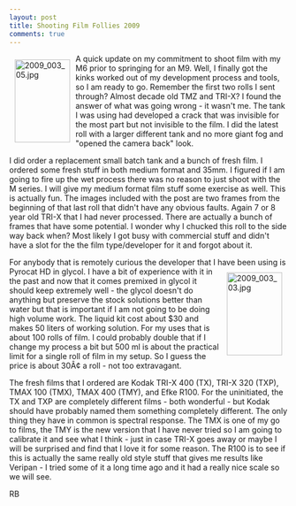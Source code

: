 ```yaml
---
layout: post
title: Shooting Film Follies 2009
comments: true
---
```

<a rel="lightbox" href="/wp-content/uploads/2009/10/2009_003_05.jpg"><img title="2009_003_05.jpg" src="/wp-content/uploads/2009/10/.thumbs/.2009_003_05.jpg" border="0" alt="2009_003_05.jpg" hspace="10" vspace="10" width="100" height="150" align="left" /></a>A quick update on my commitment to shoot film with my M6 prior to springing for an M9. Well, I finally got the kinks worked out of my development process and tools, so I am ready to go. Remember the first two rolls I sent through? Almost decade old TMZ and TRI-X? I found the answer of what was going wrong - it wasn't me. The tank I was using had developed a crack that was invisible for the most part but not invisible to the film. I did the latest roll with a larger different tank and no more giant fog and "opened the camera back" look.

I did order a replacement small batch tank and a bunch of fresh film. I ordered some fresh stuff in both medium format and 35mm. I figured if I am going to fire up the wet process there was no reason to just shoot with the M series. I will give my medium format film stuff some exercise as well. This is actually fun. The images included with the post are two frames from the beginning of that last roll that didn't have any obvious faults. Again 7 or 8 year old TRI-X that I had never processed. There are actually a bunch of frames that have some potential. I wonder why I chucked this roll to the side way back when? Most likely I got busy with commercial stuff and didn't have a slot for the the film type/developer for it and forgot about it.

For anybody that is remotely curious the developer that I have been using is Pyrocat HD in<a rel="lightbox" href="/wp-content/uploads/2009/10/2009_003_03.jpg"><img title="2009_003_03.jpg" src="/wp-content/uploads/2009/10/.thumbs/.2009_003_03.jpg" border="0" alt="2009_003_03.jpg" hspace="10" vspace="10" width="100" height="150" align="right" /></a> glycol. I have a bit of experience with it in the past and now that it comes premixed in glycol it should keep extremely well - the glycol doesn't do anything but preserve the stock solutions better than water but that is important if I am not going to be doing high volume work. The liquid kit cost about $30 and makes 50 liters of working solution. For my uses that is about 100 rolls of film. I could probably double that if I change my process a bit but 500 ml is about the practical limit for a single roll of film in my setup. So I guess the price is about 30Â¢ a roll - not too extravagant.

The fresh films that I ordered are Kodak TRI-X 400 (TX), TRI-X 320 (TXP), TMAX 100 (TMX), TMAX 400 (TMY), and Efke R100. For the uninitiated, the TX and TXP are completely different films - both wonderful - but Kodak should have probably named them something completely different. The only thing they have in common is spectral response. The TMX is one of my go to films, the TMY is the new version that I have never tried so I am going to calibrate it and see what I think - just in case TRI-X goes away or maybe I will be surprised and find that I love it for some reason. The R100 is to see if this is actually the same really old style stuff that gives me results like Veripan - I tried some of it a long time ago and it had a really nice scale so we will see.

RB